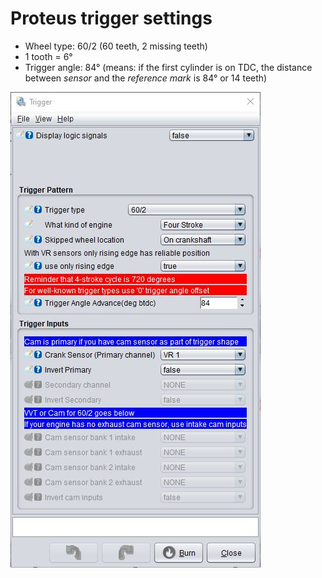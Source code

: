 # Proteus trigger settings #

- Wheel type: 60/2 (60 teeth, 2 missing teeth)
- 1 tooth = 6°
- Trigger angle: 84° (means: if the first cylinder is on TDC, the distance between *sensor* and the *reference mark* is 84° or 14 teeth)

![alt text](./pictures/trigger_settings.jpg "Trigger settings")
